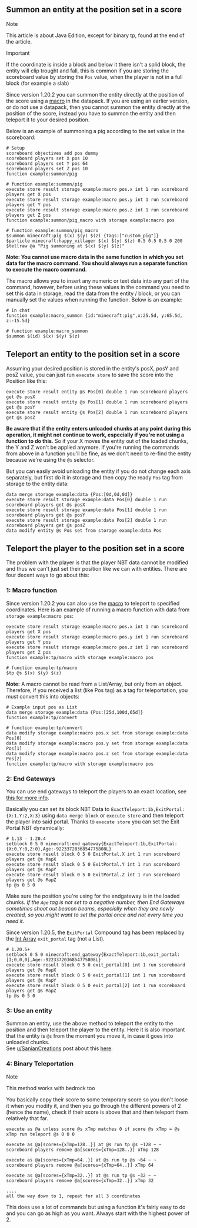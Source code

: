 ## Summon an entity at the position set in a score

> [!NOTE]
> This article is about Java Edition, except for binary tp, found at the end of the article.

> [!IMPORTANT]
> If the coordinate is inside a block and below it there isn't a solid block, the entity will clip trought and fall, this is common if you are storing the scoreboard value by storing the `Pos` value, when the player is not in a full block (for example a slab)

Since version 1.20.2 you can summon the entity directly at the position of the score using a [macro](https://minecraft.wiki/w/Function_(Java_Edition)#Macros) in the datapack. If you are using an earlier version, or do not use a datapack, then you cannot summon the entity directly at the position of the score, instead you have to summon the entity and then teleport it to your desired position.

Below is an example of summoning a pig according to the set value in the scoreboard:

    # Setup
    scoreboard objectives add pos dummy
    scoreboard players set X pos 10
    scoreboard players set Y pos 64
    scoreboard players set Z pos 10
    function example:summon/pig
    
    # function example:summon/pig
    execute store result storage example:macro pos.x int 1 run scoreboard players get X pos
    execute store result storage example:macro pos.y int 1 run scoreboard players get Y pos
    execute store result storage example:macro pos.z int 1 run scoreboard players get Z pos
    function example:summon/pig_macro with storage example:macro pos
    
    # function example:summon/pig_macro
    $summon minecraft:pig $(x) $(y) $(z) {Tags:["custom_pig"]}
    $particle minecraft:happy_villager $(x) $(y) $(z) 0.5 0.5 0.5 0 200
    $tellraw @a "Pig summoning at $(x) $(y) $(z)"

**Note: You cannot use macro data in the same function in which you set data for the macro command. You should always run a separate function to execute the macro command.**

The macro allows you to insert any numeric or text data into any part of the command, however, before using these values in the command you need to set this data in storage, read the data from the entity / block, or you can manually set the values when running the function. Below is an example:

    # In chat
    function example:macro_summon {id:"minecraft:pig",x:25.5d, y:65.5d, z:-15.5d}

    # function example:macro_summon
    $summon $(id) $(x) $(y) $(z)

## Teleport an entity to the position set in a score

Assuming your desired position is stored in the entity's posX, posY and posZ value, you can just run `execute store` to save the score into the Position like this:

    execute store result entity @s Pos[0] double 1 run scoreboard players get @s posX
    execute store result entity @s Pos[1] double 1 run scoreboard players get @s posY
    execute store result entity @s Pos[2] double 1 run scoreboard players get @s posZ

**Be aware that if the entity enters unloaded chunks at any point during this operation, it might not continue to work, especially if you're not using a function to do this**. So if your X moves the entity out of the loaded chunks, the Y and Z won't be applied anymore. If you're running the commands from above in a function you'll be fine, as we don't need to re-find the entity because we're using the `@s` selector.

But you can easily avoid unloading the entity if you do not change each axis separately, but first do it in storage and then copy the ready `Pos` tag from storage to the entity data:

    data merge storage example:data {Pos:[0d,0d,0d]}
    execute store result storage example:data Pos[0] double 1 run scoreboard players get @s posX
    execute store result storage example:data Pos[1] double 1 run scoreboard players get @s posY
    execute store result storage example:data Pos[2] double 1 run scoreboard players get @s posZ
    data modify entity @s Pos set from storage example:data Pos

## Teleport the player to the position set in a score

The problem with the player is that the player NBT data cannot be modified and thus we can't just set their position like we can with entities. There are four decent ways to go about this:

### 1: Macro function

Since version 1.20.2 you can also use the [macro](https://minecraft.wiki/w/Function_(Java_Edition)#Macros) to teleport to specified coordinates. Here is an example of running a macro function with data from `storage example:macro pos`:

    execute store result storage example:macro pos.x int 1 run scoreboard players get X pos
    execute store result storage example:macro pos.y int 1 run scoreboard players get Y pos
    execute store result storage example:macro pos.z int 1 run scoreboard players get Z pos
    function example:tp/macro with storage example:macro pos
    
    # function example:tp/macro
    $tp @s $(x) $(y) $(z)

**Note:** A macro cannot be read from a List/Array, but only from an object. Therefore, if you received a list (like Pos tag) as a tag for teleportation, you must convert this into objects:

    # Example input pos as List
    data merge storage example:data {Pos:[25d,100d,65d]}
    function example:tp/convert
    
    # function example:tp/convert
    data modify storage example:macro pos.x set from storage example:data Pos[0]
    data modify storage example:macro pos.y set from storage example:data Pos[1]
    data modify storage example:macro pos.z set from storage example:data Pos[2]
    function example:tp/macro with storage example:macro pos

### 2: End Gateways

You can use end gateways to teleport the players to an exact location, see [this for more info](https://minecraft.wiki/End_Gateway_(block)#Data_values).  

Basically you can set its block NBT Data to `ExactTeleport:1b,ExitPortal:{X:1,Y:2,X:3}` using `data merge block` or `execute store` and then teleport the player into said portal. Thanks to `execute store` you can set the Exit Portal NBT dynamically:

    # 1.13 - 1.20.4
    setblock 0 5 0 minecraft:end_gateway{ExactTeleport:1b,ExitPortal:{X:0,Y:0,Z:0},Age:-9223372036854775808L}
    execute store result block 0 5 0 ExitPortal.X int 1 run scoreboard players get @s MapX
    execute store result block 0 5 0 ExitPortal.Y int 1 run scoreboard players get @s MapY
    execute store result block 0 5 0 ExitPortal.Z int 1 run scoreboard players get @s MapZ
    tp @s 0 5 0

Make sure the position you're using for the endgateway is in the loaded chunks. _If the `Age` tag is not set to a negative number, then End Gateways sometimes shoot out beacon beams, especially when they are newly created, so you might want to set the portal once and not every time you need it._

Since version 1.20.5, the `ExitPortal` Compound tag has been replaced by the [Int Array](https://minecraft.wiki/w/NBT_format#Data_types) `exit_portal` tag (not a List).

    # 1.20.5+
    setblock 0 5 0 minecraft:end_gateway{ExactTeleport:1b,exit_portal:[I;0,0,0],Age:-9223372036854775808L}
    execute store result block 0 5 0 exit_portal[0] int 1 run scoreboard players get @s MapX
    execute store result block 0 5 0 exit_portal[1] int 1 run scoreboard players get @s MapY
    execute store result block 0 5 0 exit_portal[2] int 1 run scoreboard players get @s MapZ
    tp @s 0 5 0

### 3: Use an entity

Summon an entity, use the above method to teleport the entity to the position and then teleport the player to the entity. Here it is also important that the entity is `@s` from the moment you move it, in case it goes into unloaded chunks.  
See [u/SanianCreations](https://www.reddit.com/u/SanianCreations) post about this [here](https://www.reddit.com/r/MinecraftCommands/comments/fd1lds/new_method_to_tp_to_scoreboard_values).

### 4: Binary Teleportation

> [!NOTE]
> This method works with bedrock too

You basically copy their score to some temporary score so you don't loose it when you modify it, and then you go through the different powers of 2 (hence the name), check if their score is above that and then teleport them relatively that far.

    execute as @a unless score @s xTmp matches 0 if score @s xTmp = @s xTmp run teleport @s 0 0 0
    
    execute as @a[scores={xTmp=128..}] at @s run tp @s ~128 ~ ~
    scoreboard players remove @a[scores={xTmp=128..}] xTmp 128
    
    execute as @a[scores={xTmp=64..}] at @s run tp @s ~64 ~ ~
    scoreboard players remove @a[scores={xTmp=64..}] xTmp 64
    
    execute as @a[scores={xTmp=32..}] at @s run tp @s ~32 ~ ~
    scoreboard players remove @a[scores={xTmp=32..}] xTmp 32
    
    ....
    all the way down to 1, repeat for all 3 coordinates

This does use a lot of commands but using a function it's fairly easy to do and you can go as high as you want. Always start with the highest power of 2.

